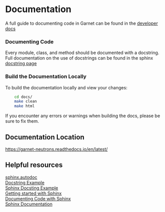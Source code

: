 # Documentation

A full guide to documenting code in Garnet can be found in the [developer docs](https://garnet-neutrons.readthedocs.io/en/latest/developer/coding_standards.html#documentation-guidelines)

### Documenting Code

Every module, class, and method should be documented with a docstring. Full documentation on the use of docstrings can be found in the sphinx [docstring page](https://sphinx-rtd-tutorial.readthedocs.io/en/latest/docstrings.html)


### Build the Documentation Locally

To build the documentation locally and view your changes:

```bash
    cd docs/
    make clean
    make html
```

If you encounter any errors or warnings when building the docs, please be sure to fix them.


## Documentation Location

https://garnet-neutrons.readthedocs.io/en/latest/



## Helpful resources
[sphinx.autodoc](https://www.sphinx-doc.org/en/master/usage/extensions/autodoc.html) \
[Docstring Example](https://thomas-cokelaer.info/tutorials/sphinx/docstring_python.html) \
[Sphinx Docsting Example](https://sphinx-rtd-tutorial.readthedocs.io/en/latest/docstrings.html) \
[Getting started with Sphinx](https://docs.readthedocs.io/en/stable/intro/getting-started-with-sphinx.html) \
[Documenting Code with Sphinx](https://pythonhosted.org/an_example_pypi_project/sphinx.html) \
[Sphinx Documentation](https://www.sphinx-doc.org/en/master/usage/domains/python.html)

